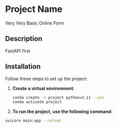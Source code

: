 # Project Name
Very Very Basic Online Form

## Description
FastAPI first 

## Installation
Follow these steps to set up the project:

1. **Create a virtual environment**:
   ```bash
   conda create -n project python=3.11 --yes
   conda activate project
 2. **To run the project, use the following command**:
   ```bash
   uvicorn main:app --reload

   
